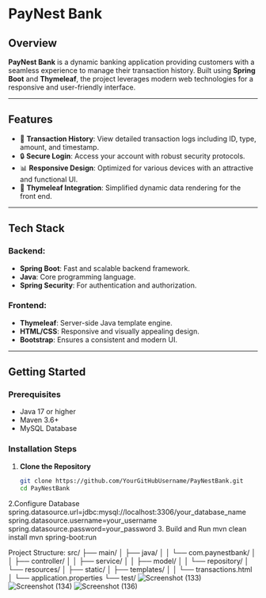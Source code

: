 # PayNest Bank 

## Overview
**PayNest Bank** is a dynamic banking application providing customers with a seamless experience to manage their transaction history. Built using **Spring Boot** and **Thymeleaf**, the project leverages modern web technologies for a responsive and user-friendly interface.

---

## Features
- 📝 **Transaction History**: View detailed transaction logs including ID, type, amount, and timestamp.
- 🔒 **Secure Login**: Access your account with robust security protocols.
- 📊 **Responsive Design**: Optimized for various devices with an attractive and functional UI.
- 🚀 **Thymeleaf Integration**: Simplified dynamic data rendering for the front end.

---

## Tech Stack
### Backend:
- **Spring Boot**: Fast and scalable backend framework.
- **Java**: Core programming language.
- **Spring Security**: For authentication and authorization.

### Frontend:
- **Thymeleaf**: Server-side Java template engine.
- **HTML/CSS**: Responsive and visually appealing design.
- **Bootstrap**: Ensures a consistent and modern UI.

---

## Getting Started

### Prerequisites
- Java 17 or higher
- Maven 3.6+
- MySQL Database

### Installation Steps
1. **Clone the Repository**
   ```bash
   git clone https://github.com/YourGitHubUsername/PayNestBank.git
   cd PayNestBank

2.Configure Database
spring.datasource.url=jdbc:mysql://localhost:3306/your_database_name
spring.datasource.username=your_username
spring.datasource.password=your_password
3. Build and Run
mvn clean install
mvn spring-boot:run

Project Structure:
src/
├── main/
│   ├── java/
│   │   └── com.paynestbank/
│   │       ├── controller/
│   │       ├── service/
│   │       ├── model/
│   │       └── repository/
│   └── resources/
│       ├── static/
│       ├── templates/
│       │   └── transactions.html
│       └── application.properties
└── test/
![Screenshot (133)](https://github.com/user-attachments/assets/63e8125a-cf46-4a69-9b58-2e6fe8b5cb4a)
![Screenshot (134)](https://github.com/user-attachments/assets/5315dfd9-82f0-4ecc-adb8-5a8f63265284)
![Screenshot (136)](https://github.com/user-attachments/assets/6f0b6707-fcd2-4b23-b1f1-0a7f7c3d6935)


